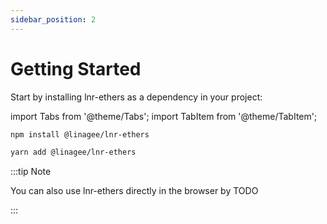 ```yaml
---
sidebar_position: 2
---
```


# Getting Started

Start by installing lnr-ethers as a dependency in your project:

import Tabs from '@theme/Tabs';
import TabItem from '@theme/TabItem';

<Tabs groupId="operating-systems">
<TabItem value="npm" label="npm">

```bash
npm install @linagee/lnr-ethers
```

</TabItem>
<TabItem value="yarn" label="yarn">

```bash
yarn add @linagee/lnr-ethers
```

</TabItem>
</Tabs>


:::tip Note

You can also use lnr-ethers directly in the browser by TODO

:::